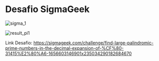 <h1>Desafio SigmaGeek</h1>

![sigma_1](https://user-images.githubusercontent.com/82708618/192149322-1f1f5e4d-800d-4fa7-9600-c1d864846771.jpeg)

![result_pi1](https://user-images.githubusercontent.com/82708618/192149996-94c20616-921b-4ff1-b28e-eeedf7234046.png)

Link Desafio: https://sigmageek.com/challenge/find-large-palindromic-prime-numbers-in-the-decimal-expansion-of-%CF%80-31415%E2%80%A6-1656603146901x235034290182684670
